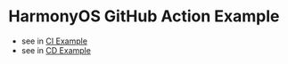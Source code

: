 # HarmonyOS GitHub Action Example

- see in [CI Example](.github/workflows/ci.yml)
- see in [CD Example](.github/workflows/cd.yml)
